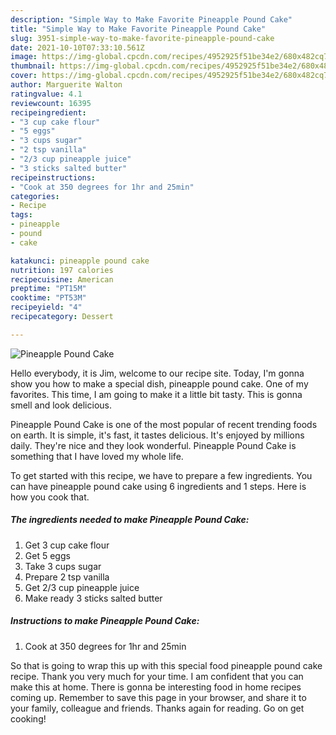 ```yaml
---
description: "Simple Way to Make Favorite Pineapple Pound Cake"
title: "Simple Way to Make Favorite Pineapple Pound Cake"
slug: 3951-simple-way-to-make-favorite-pineapple-pound-cake
date: 2021-10-10T07:33:10.561Z
image: https://img-global.cpcdn.com/recipes/4952925f51be34e2/680x482cq70/pineapple-pound-cake-recipe-main-photo.jpg
thumbnail: https://img-global.cpcdn.com/recipes/4952925f51be34e2/680x482cq70/pineapple-pound-cake-recipe-main-photo.jpg
cover: https://img-global.cpcdn.com/recipes/4952925f51be34e2/680x482cq70/pineapple-pound-cake-recipe-main-photo.jpg
author: Marguerite Walton
ratingvalue: 4.1
reviewcount: 16395
recipeingredient:
- "3 cup cake flour"
- "5 eggs"
- "3 cups sugar"
- "2 tsp vanilla"
- "2/3 cup pineapple juice"
- "3 sticks salted butter"
recipeinstructions:
- "Cook at 350 degrees for 1hr and 25min"
categories:
- Recipe
tags:
- pineapple
- pound
- cake

katakunci: pineapple pound cake 
nutrition: 197 calories
recipecuisine: American
preptime: "PT15M"
cooktime: "PT53M"
recipeyield: "4"
recipecategory: Dessert

---
```



![Pineapple Pound Cake](https://img-global.cpcdn.com/recipes/4952925f51be34e2/680x482cq70/pineapple-pound-cake-recipe-main-photo.jpg)

Hello everybody, it is Jim, welcome to our recipe site. Today, I'm gonna show you how to make a special dish, pineapple pound cake. One of my favorites. This time, I am going to make it a little bit tasty. This is gonna smell and look delicious.

Pineapple Pound Cake is one of the most popular of recent trending foods on earth. It is simple, it's fast, it tastes delicious. It's enjoyed by millions daily. They're nice and they look wonderful. Pineapple Pound Cake is something that I have loved my whole life.




To get started with this recipe, we have to prepare a few ingredients. You can have pineapple pound cake using 6 ingredients and 1 steps. Here is how you cook that.

<!--inarticleads1-->

##### The ingredients needed to make Pineapple Pound Cake:

1. Get 3 cup cake flour
1. Get 5 eggs
1. Take 3 cups sugar
1. Prepare 2 tsp vanilla
1. Get 2/3 cup pineapple juice
1. Make ready 3 sticks salted butter




<!--inarticleads2-->

##### Instructions to make Pineapple Pound Cake:

1. Cook at 350 degrees for 1hr and 25min




So that is going to wrap this up with this special food pineapple pound cake recipe. Thank you very much for your time. I am confident that you can make this at home. There is gonna be interesting food in home recipes coming up. Remember to save this page in your browser, and share it to your family, colleague and friends. Thanks again for reading. Go on get cooking!

